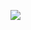 <div hidden>

```
@startuml firstDiagram

title Shapes - Class Diagram


class Shape {
+Int Windows
+void Lock()
}

class Circle extends Shape
class Triangle extends Shape
class Square extends Shape

class Equilatero extends Triangle

@enduml
```

</div>

![](firstDiagram.svg)